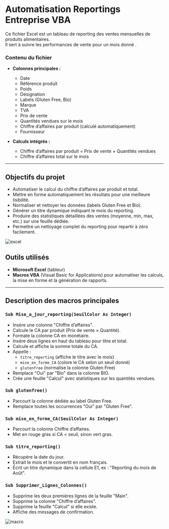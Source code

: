 # Automatisation Reportings Entreprise VBA

Ce fichier Excel est un tableau de reporting des ventes mensuelles de produits alimentaires.  
Il sert à suivre les performances de vente pour un mois donné .

### Contenu du fichier

- **Colonnes principales :**  
  - Date  
  - Référence produit  
  - Poids  
  - Désignation  
  - Labels (Gluten Free, Bio)  
  - Marque  
  - TVA  
  - Prix de vente  
  - Quantités vendues sur le mois  
  - Chiffre d’affaires par produit (calculé automatiquement)  
  - Fournisseur  

- **Calculs intégrés :**  
  - Chiffre d’affaires par produit = Prix de vente × Quantités vendues  
  - Chiffre d’affaires total sur le mois  

---

## Objectifs du projet

- Automatiser le calcul du chiffre d’affaires par produit et total.  
- Mettre en forme automatiquement les résultats pour une meilleure lisibilité.  
- Normaliser et nettoyer les données (labels Gluten Free et Bio).  
- Générer un titre dynamique indiquant le mois du reporting.  
- Produire des statistiques détaillées des ventes (moyenne, min, max, etc.) sur une feuille dédiée.  
- Permettre un nettoyage complet du reporting pour repartir à zéro facilement.  

![excel](https://github.com/Torkiell-Angoria/VBA-Excel-Automatisation-Reportings-Entreprise/blob/main/img/excel.gif)

## Outils utilisés

- **Microsoft Excel** (tableur)  
- **Macros VBA** (Visual Basic for Applications) pour automatiser les calculs, la mise en forme et la génération de rapports.  

---

## Description des macros principales

### `Sub Mise_a_jour_reporting(SeuilColor As Integer)`

- Insère une colonne "Chiffre d’affaires".  
- Calcule le CA par produit (Prix de vente × Quantité).  
- Formate la colonne CA en monétaire.  
- Insère deux lignes en haut du tableau pour titre et total.  
- Calcule et affiche la somme totale du CA.  
- Appelle :  
  - `titre_reporting` (affiche le titre avec le mois)  
  - `mise_en_forme_CA` (colore le CA selon un seuil donné)  
  - `glutenfree` (normalise la colonne Gluten Free)  
- Remplace "Oui" par "Bio" dans la colonne BIO.  
- Crée une feuille "Calcul" avec statistiques sur les quantités vendues.  

### `Sub glutenfree()`

- Parcourt la colonne dédiée au label Gluten Free.  
- Remplace toutes les occurrences "Oui" par "Gluten Free".  

### `Sub mise_en_forme_CA(SeuilColor As Integer)`

- Parcourt la colonne Chiffre d’affaires.  
- Met en rouge gras si CA < seuil, sinon vert gras.  

### `Sub titre_reporting()`

- Récupère la date du jour.  
- Extrait le mois et le convertit en nom français.  
- Écrit un titre dynamique dans la cellule E1, ex : "Reporting du mois de Août".  

### `Sub Supprimer_Lignes_Colonnes()`

- Supprime les deux premières lignes de la feuille "Main".  
- Supprime la colonne "Chiffre d’affaires".  
- Supprime la feuille "Calcul" si elle existe.  
- Affiche des messages de confirmation.

![macro](https://github.com/Torkiell-Angoria/VBA-Excel-Automatisation-Reportings-Entreprise/blob/main/img/macro.gif)
